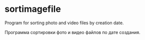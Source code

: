 # sortimagefile
Program for sorting photo and video files by creation date.

Программа сортировки фото и видео файлов по дате создания.
